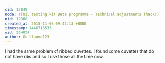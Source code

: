 ```yaml
---
cid: 12849
node: ![Oil testing kit Beta programme - Technical adjustments (hack!)](../notes/Cindy_ExCites/11-04-2015/oil-testing-kit-beta-programme-technical-adjustments-hack)
nid: 12368
created_at: 2015-11-05 09:42:13 +0000
timestamp: 1446716533
uid: 284858
author: Guillaume123
---
```


I had the same problem of ribbed cuvettes. I found some cuvettes that do not have ribs and so I use those all the time now.